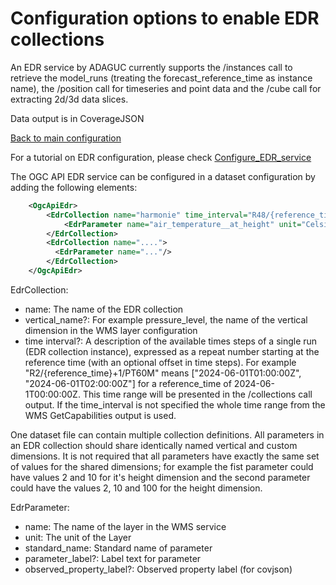 #  Configuration options to enable EDR collections

An EDR service by ADAGUC currently supports the /instances call to retrieve the model_runs (treating the forecast_reference_time as instance name), the /position call for timeseries and point data and the /cube call for extracting 2d/3d data slices.

Data output is in CoverageJSON

[Back to main configuration](../Configuration.md)

For a tutorial on EDR configuration, please check [Configure_EDR_service](../../tutorials/Configure_EDR_service.md)

The OGC API EDR service can be configured in a dataset configuration by adding the following elements:

```xml
    <OgcApiEdr>
        <EdrCollection name="harmonie" time_interval="R48/{reference_time}+1/PT60M" vertical_name="height" >
            <EdrParameter name="air_temperature__at_height" unit="Celsius" standard_name="air_temperature"  parameter_label="Temperature of air" observed_property_label="Air temperature"/>
        </EdrCollection>
        <EdrCollection name="....">
          <EdrParameter name="..."/>
        </EdrCollection>
    </OgcApiEdr>
```

EdrCollection:
- name: The name of the EDR collection
- vertical_name?: For example pressure_level, the name of the vertical dimension in the WMS layer configuration
- time interval?: A description of the available times steps of a single run (EDR collection instance), expressed as a repeat number starting at the reference time (with an optional offset in time steps). For example "R2/{reference_time}+1/PT60M" means ["2024-06-01T01:00:00Z", "2024-06-01T02:00:00Z"] for a reference_time of 2024-06-1T00:00:00Z. This time range will be presented in the /collections call output. If the time_interval is not specified the whole time range from the WMS GetCapabilities output is used.

One dataset file can contain multiple collection definitions.
All parameters in an EDR collection should share identically named vertical and custom dimensions. It is not required that all parameters have exactly the same set of values for the shared dimensions; for example the fist parameter could have values 2 and 10 for it's height dimension and the second parameter could have the values 2, 10 and 100 for the height dimension.


EdrParameter:
- name: The name of the layer in the WMS service
- unit: The unit of the Layer
- standard_name: Standard name of parameter
- parameter_label?: Label text for parameter
- observed_property_label?: Observed property label (for covjson)


